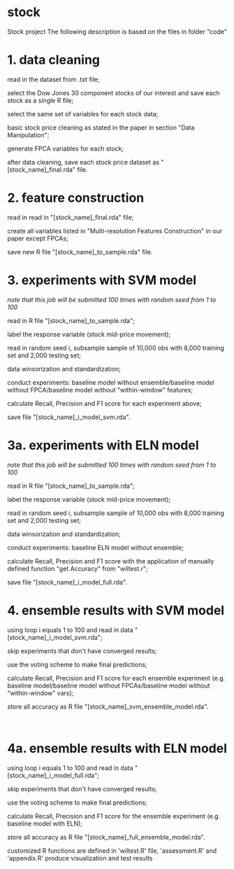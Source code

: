 # stock

Stock project
The following description is based on the files in folder "code"


# 1. data cleaning

read in the dataset from .txt file;

select the Dow Jones 30 component stocks of our interest and save each stock as a single R file;

select the same set of variables for each stock data;

basic stock price cleaning as stated in the paper in section "Data Manipulation";

generate FPCA variables for each stock;

after data cleaning, save each stock price dataset as "[stock_name]_final.rda" file.


# 2. feature construction

read in read in "[stock_name]_final.rda" file;

create all variables listed in "Multi-resolution Features Construction" in our paper except FPCAs;

save new R file "[stock_name]_to_sample.rda" file.


# 3. experiments with SVM model
*note that this job will be submitted 100 times with random seed from 1 to 100*

read in R file "[stock_name]_to_sample.rda";

label the response variable (stock mid-price movement);

read in random seed i, subsample sample of 10,000 obs with 8,000 training set and 2,000 testing set;

data winsorization and standardization;

conduct experiments: baseline model without ensemble/baseline model without FPCA/baseline model without "within-window" features;

calculate Recall, Precision and F1 score for each experiment above;

save file "[stock_name]_i_model_svm.rda".


# 3a. experiments with ELN model
*note that this job will be submitted 100 times with random seed from 1 to 100*

read in R file "[stock_name]_to_sample.rda";

label the response variable (stock mid-price movement);

read in random seed i, subsample sample of 10,000 obs with 8,000 training set and 2,000 testing set;

data winsorization and standardization;

conduct experiments: baseline ELN model without ensemble;

calculate Recall, Precision and F1 score with the application of manually defined function "get Accuracy" from "wiltest.r";

save file "[stock_name]_i_model_full.rda".


# 4. ensemble results with SVM model

using loop i equals 1 to 100 and read in data "[stock_name]_i_model_svm.rda";

skip experiments that don't have converged results;

use the voting scheme to make final predictions;

calculate Recall, Precision and F1 score for each ensemble experiment (e.g. baseline model/baseline model without FPCAs/baseline model without "within-window" vars);

store all accuracy as R file "[stock_name]_svm_ensemble_model.rda".

 
# 4a. ensemble results with ELN model

using loop i equals 1 to 100 and read in data "[stock_name]_i_model_full.rda";

skip experiments that don't have converged results;

use the voting scheme to make final predictions;

calculate Recall, Precision and F1 score for the ensemble experiment (e.g. baseline model with ELN);

store all accuracy as R file "[stock_name]_full_ensemble_model.rda".


customized R functions are defined in 'wiltest.R' file, 'assessment.R' and 'appendix.R' produce visualization and test results




